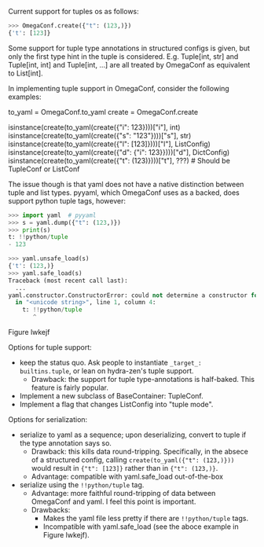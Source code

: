 Current support for tuples os as follows:
```python
>>> OmegaConf.create({"t": (123,)})
{'t': [123]}
```
Some support for tuple type annotations in structured configs is given, but only the first type hint in the tuple is considered.
E.g. Tuple[int, str] and Tuple[int, int] and Tuple[int, ...] are all treated by OmegaConf as equivalent to List[int].

In implementing tuple support in OmegaConf, consider the following examples:

to_yaml = OmegaConf.to_yaml
create = OmegaConf.create

isinstance(create(to_yaml(create({"i": 123})))["i"], int)
isinstance(create(to_yaml(create({"s": "123"})))["s"], str)
isinstance(create(to_yaml(create({"l": [123]})))["l"], ListConfig)
isinstance(create(to_yaml(create({"d": {"i": 123}})))["d"], DictConfig)
isinstance(create(to_yaml(create({"t": (123)})))["t"], ???)  # Should be TupleConf or ListConf

The issue though is that yaml does not have a native distinction between tuple and list types.
pyyaml, which OmegaConf uses as a backed, does support python tuple tags, however:
```python
>>> import yaml  # pyyaml
>>> s = yaml.dump({"t": (123,)})
>>> print(s)
t: !!python/tuple
- 123

>>> yaml.unsafe_load(s)
{'t': (123,)}
>>> yaml.safe_load(s)
Traceback (most recent call last):
  ...
yaml.constructor.ConstructorError: could not determine a constructor for the tag 'tag:yaml.org,2002:python/tuple'
  in "<unicode string>", line 1, column 4:
    t: !!python/tuple
       ^

```
Figure lwkejf

Options for tuple support:
- keep the status quo. Ask people to instantiate `_target_: builtins.tuple`, or lean on hydra-zen's tuple support.
  - Drawback: the support for tuple type-annotations is half-baked. This feature is fairly popular.
- Implement a new subclass of BaseContainer: TupleConf.
- Implement a flag that changes ListConfig into "tuple mode".

Options for serialization:
- serialize to yaml as a sequence; upon deserializing, convert to tuple if the type annotation says so.
  - Drawback: this kills data round-tripping. Specifically, in the absece of a structured config, calling `create(to_yaml({"t": (123,)}))`
    would result in `{"t": [123]}` rather than in  `{"t": (123,)}`.
  - Advantage: compatible with yaml.safe_load out-of-the-box
- serialize using the `!!python/tuple` tag.
  - Advantage: more faithful round-tripping of data between OmegaConf and yaml. I feel this point is important.
  - Drawbacks:
    - Makes the yaml file less pretty if there are `!!python/tuple` tags.
    - Incompatible with yaml.safe_load (see the aboce example in Figure lwkejf).

